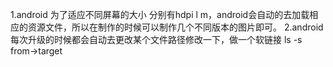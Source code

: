 1.android 为了适应不同屏幕的大小 分别有hdpi l m，android会自动的去加载相应的资源文件，所以在制作的时候可以制作几个不同版本的图片即可。
2.android每次升级的时候都会自动去更改某个文件路径修改一下，做一个软链接 ls -s from->target